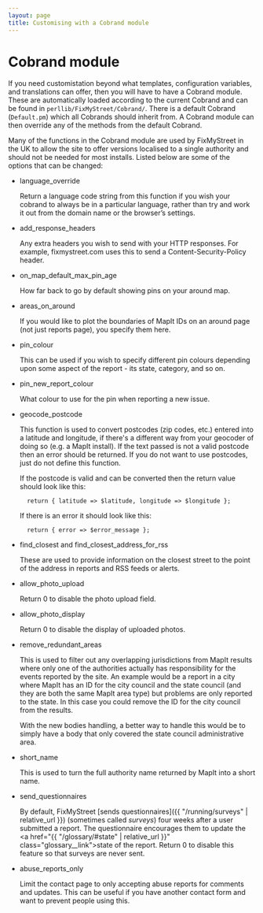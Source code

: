 ```yaml
---
layout: page
title: Customising with a Cobrand module
---
```


# Cobrand module

If you need customistation beyond what templates, configuration variables, and
translations can offer, then you will have to have a Cobrand module. These are
automatically loaded according to the current Cobrand and can be found in
`perllib/FixMyStreet/Cobrand/`. There is a default Cobrand (`Default.pm`)
which all Cobrands should inherit from. A Cobrand module can then override any
of the methods from the default Cobrand.

Many of the functions in the Cobrand module are used by FixMyStreet in the UK
to allow the site to offer versions localised to a single authority and should
not be needed for most installs. Listed below are some of the options that
can be changed:

* language_override

    Return a language code string from this function if you wish your cobrand
to always be in a particular language, rather than try and work it out from the
domain name or the browser’s settings.

* add_response_headers

    Any extra headers you wish to send with your HTTP responses. For example,
    fixmystreet.com uses this to send a Content-Security-Policy header.

* on_map_default_max_pin_age

    How far back to go by default showing pins on your around map.

* areas_on_around

    If you would like to plot the boundaries of MapIt IDs on an around page
(not just reports page), you specify them here.

* pin_colour

    This can be used if you wish to specify different pin colours depending upon
some aspect of the report - its state, category, and so on.

* pin_new_report_colour

    What colour to use for the pin when reporting a new issue.

* geocode_postcode

    This function is used to convert postcodes (zip codes, etc.) entered into a
latitude and longitude, if there's a different way from your geocoder of doing so
(e.g. a MapIt install). If the text passed is not a valid postcode then an
error should be returned. If you do not want to use postcodes, just do not define
this function.

    If the postcode is valid and can be converted then the return value should
look like this:

        return { latitude => $latitude, longitude => $longitude };

    If there is an error it should look like this:

        return { error => $error_message };

* find_closest and find_closest_address_for_rss

    These are used to provide information on the closest street to the point of
the address in reports and RSS feeds or alerts.

* allow_photo_upload

    Return 0 to disable the photo upload field.

* allow_photo_display

    Return 0 to disable the display of uploaded photos.

* remove_redundant_areas

    This is used to filter out any overlapping jurisdictions from MapIt results
where only one of the authorities actually has responsibility for the events
reported by the site. An example would be a report in a city where MapIt
has an ID for the city council and the state council (and they are both the
same MapIt area type) but problems are only reported to the state. In this case
you could remove the ID for the city council from the results.

    With the new bodies handling, a better way to handle this would be to simply
have a body that only covered the state council administrative area.

* short_name

    This is used to turn the full authority name returned by MapIt into a short
name.

* send_questionnaires

    By default, FixMyStreet [sends questionnaires]({{ "/running/surveys" | relative_url }})
    (sometimes called _surveys_) four weeks after a user submitted a report. The
    questionnaire encourages them to update the 
    <a href="{{ "/glossary/#state" | relative_url }}" class="glossary__link">state</a>
    of the report. Return 0 to disable this feature so that surveys are never
    sent.

* abuse_reports_only

    Limit the contact page to only accepting abuse reports for comments
    and updates. This can be useful if you have another contact form and
    want to prevent people using this.

